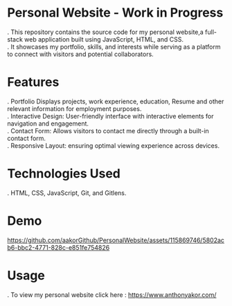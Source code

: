 # Personal Website - Work in Progress
. This repository contains the source code for my personal website,a full-stack web application built using JavaScript, HTML, and CSS. <br>
. It showcases my portfolio, skills, and interests while serving as a platform to connect with visitors and potential collaborators.

# Features
. Portfolio Displays projects, work experience, education, Resume and other relevant information for employment purposes. <br>
. Interactive Design: User-friendly interface with interactive elements for navigation and engagement.<br>
. Contact Form: Allows visitors to contact me directly through a built-in contact form.<br>
. Responsive Layout: ensuring optimal viewing experience across devices.

# Technologies Used
. HTML, CSS, JavaScript, Git, and Gitlens.

# Demo
 https://github.com/aakorGithub/PersonalWebsite/assets/115869746/5802acb6-bbc2-4771-828c-e851fe754826

# Usage
. To view my personal website click here : https://www.anthonyakor.com/

